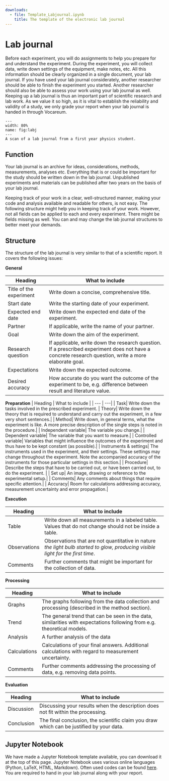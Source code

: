 ```yaml
---
downloads:
  - file: Template_Labjournal.ipynb
    title: The template of the electronic lab journal
---
```


# Lab journal
Before each experiment, you will do assignments to help you prepare for and understand the experiment. During the experiment, you will collect data, write down settings of the equipment, make notes, etc. All this information should be clearly organized in a single document, your lab journal. If you have used your lab journal considerately, another researcher should be able to finish the experiment you started. Another researcher should also be able to assess your work using your lab journal as well. Keeping up a lab journal is thus an important part of scientific research and lab work. As we value it so high, as it is vital to establish the reliability and validity of a study, we only grade your report when your lab journal is handed in through Vocareum.

```{figure} /figures/labjournalscan.PNG
---
width: 80%
name: fig:labj
---
A scan of a lab journal from a first year physics student.
```

## Function
Your lab journal is an archive for ideas, considerations, methods, measurements, analyses etc. Everything that is or could be important for the study should be written down in the lab journal. Unpublished experiments and materials can be published after two years on the basis of your lab journal. 

Keeping track of your work in a clear, well-structured manner, making your code and analysis available and readable for others, is not easy. The following structure might help you in keeping track of your work. However, not all fields can be applied to each and every experiment. There might be fields missing as well. You can and may change the lab journal structures to better meet your demands.

## Structure
The structure of the lab journal is very similar to that of a scientific report. It covers the following issues:

**General**

| Heading | What to include |
| --- | ---|
| Title of the experiment | Write down a concise, comprehensive title.|
| Start date| Write the starting date of your experiment. |
| Expected end date| Write down the expected end date of the experiment.|
| Partner| If applicable, write the name of your partner. |
| Goal| Write down the aim of the experiment. |
| Research question| If applicable, write down the research question. If a prescribed experiment does not have a concrete research question, write a more elaborate goal. |
| Expectations| Write down the expected outcome.|
| Desired accuracy| How accurate do you want the outcome of the experiment to be, e.g. difference between result and literature value. |

**Preparation**
| Heading | What to include |
| --- | ---|
| Task| Write down the tasks involved in the prescribed experiment. 
| Theory| Write down the theory that is required to understand and carry out the experiment, in a few very short sentences.|
| Method| Write down, in general terms, what the experiment is like. A more precise description of the single steps is noted in the procedure.|
| Independent variable| The variable you change.|
| Dependent variable| The variable that you want to measure.|
| Controlled variable| Variables that might influence the outcomes of the experiment and thus have to be kept constant (as possible).|
| Instruments & settings| The instruments used in the experiment, and their settings. These settings may change throughout the experiment. Note the accompanied accuracy of the instruments for those particular settings in this section.|
| Procedure| Describe the steps that have to be carried out, or have been carried out, to do the experiment. |
| Set up| An image, drawing or reference to the experimental setup.|
| Comments| Any comments about things that require specific attention.|
| Accuracy| Room for calculations addressing accuracy, measurement uncertainty and error propagation.|

**Execution**

| Heading | What to include |
| --- | ---|
| Table| Write down all measurements in a labeled table. Values that do not change should not be inside a table.|
| Observations| Observations that are not quantitative in nature *the light bulb started to glow, producing visible light for the first time*.|
| Comments| Further comments that might be important for the collection of data.|

**Processing**

| Heading | What to include |
| --- | ---|
| Graphs| The graphs following from the data collection and processing (described in the method section).|
| Trend| The general trend that can be seen in the data, similarities with expectations following from e.g. theoretical models. |
| Analysis| A further analysis of the data|
| Calculations| Calculations of your final answers. Additional calculations with regard to measurement uncertainty. |
| Comments| Further comments addressing the processing of data, e.g. removing data points. |

**Evaluation**

| Heading | What to include |
| --- | ---|
| Discussion| Discussing your results when the description does not fit within the processing.|
| Conclusion| The final conclusion, the scientific claim you draw which can be justified by your data.|

## Jupyter Notebook
We have made a Jupyter Notebook template available, you can download it at the top of this page. Jupyter Notebook uses various online languages (Python, LaTeX, HTML, Markdown). Often used codes can be found [here](https://jupyter-notebook.readthedocs.io/en/stable/examples/Notebook/Working%20With%20Markdown%20Cells.html). You are required to hand in your lab journal along with your report.